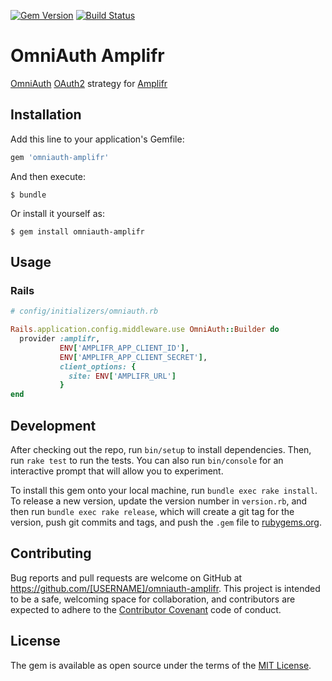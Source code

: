 [![Gem Version](https://badge.fury.io/rb/omniauth-amplifr.svg)](https://badge.fury.io/rb/omniauth-amplifr)
[![Build Status](https://travis-ci.org/v-kolesnikov/omniauth-amplifr.svg?branch=master)](https://travis-ci.org/v-kolesnikov/omniauth-amplifr)

# OmniAuth Amplifr

[OmniAuth](https://github.com/omniauth/omniauth) [OAuth2](https://github.com/intridea/omniauth-oauth2) strategy for [Amplifr](https://amplifr.com)

## Installation

Add this line to your application's Gemfile:

```ruby
gem 'omniauth-amplifr'
```

And then execute:

    $ bundle

Or install it yourself as:

    $ gem install omniauth-amplifr

## Usage

### Rails

```ruby
# config/initializers/omniauth.rb

Rails.application.config.middleware.use OmniAuth::Builder do
  provider :amplifr,
           ENV['AMPLIFR_APP_CLIENT_ID'],
           ENV['AMPLIFR_APP_CLIENT_SECRET'],
           client_options: {
             site: ENV['AMPLIFR_URL']
           }
end
```

## Development

After checking out the repo, run `bin/setup` to install dependencies. Then, run `rake test` to run the tests. You can also run `bin/console` for an interactive prompt that will allow you to experiment.

To install this gem onto your local machine, run `bundle exec rake install`. To release a new version, update the version number in `version.rb`, and then run `bundle exec rake release`, which will create a git tag for the version, push git commits and tags, and push the `.gem` file to [rubygems.org](https://rubygems.org).

## Contributing

Bug reports and pull requests are welcome on GitHub at https://github.com/[USERNAME]/omniauth-amplifr. This project is intended to be a safe, welcoming space for collaboration, and contributors are expected to adhere to the [Contributor Covenant](http://contributor-covenant.org) code of conduct.


## License

The gem is available as open source under the terms of the [MIT License](http://opensource.org/licenses/MIT).

